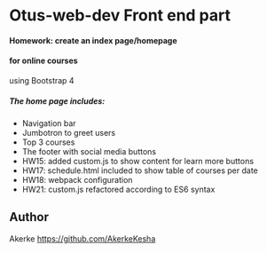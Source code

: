 # Otus-web-dev Front end part
#### Homework: create an index page/homepage 
#### for online courses
 
using Bootstrap 4

##### The home page includes:
* Navigation bar
* Jumbotron to greet users
* Top 3 courses 
* The footer with social media buttons
* HW15: added custom.js to show content for learn more buttons
* HW17: schedule.html included to show table of courses per date
* HW18: webpack configuration
* HW21: custom.js refactored according to ES6 syntax

   

## Author
 Akerke https://github.com/AkerkeKesha
 
 
